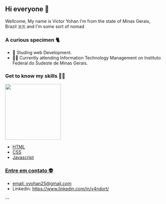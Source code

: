 ## Hi everyone 👋
Wellcome,
My name is Victor Yohan I'm from the state of Minas Gerais, Brazil 🇧🇷 and  I'm some sort of nomad 

### A curious specimen 🐈
- 🚀 Studing web Development.
- 👨‍💻 Currently attending Information Technology Management on Instituto Federal do Sudeste de Minas Gerais.

### Get to know my skills 🐱‍👤
  
  <div>
    <a href="https://github.com/v4ndort">
    <img height="180em" src="https://github-readme-stats.vercel.app/api?username=v4ndort&show_icons=true&theme=dracula&include_all_commits=true&count_private=true"/>
  <div>

- HTML
- CSS
- Javascript


### Entre em contato 👽
- email: vyohan25@gmail.com
- Linkedin: https://www.linkedin.com/in/v4ndort/ 

--
